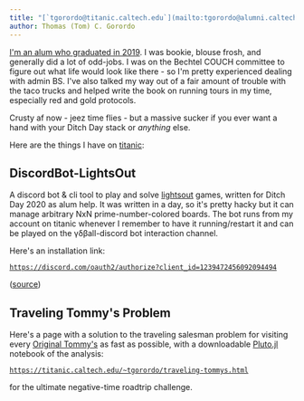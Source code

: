 ```yaml
---
title: "[`tgorordo@titanic.caltech.edu`](mailto:tgorordo@alumni.caltech.edu)"
author: Thomas (Tom) C. Gorordo
---
```

[I'm an alum who graduated in 2019](https://tom.ket.dev). I was bookie, blouse frosh, and generally did a lot of odd-jobs. 
I was on the Bechtel COUCH committee to figure out what life would look like there - so I'm pretty experienced dealing with admin BS.
I've also talked my way out of a fair amount of trouble with the taco trucks and helped write the book on running tours in my time, especially red and gold protocols.

Crusty af now - jeez time flies - but a massive sucker if you ever want a hand with your Ditch Day stack or *anything* else.

Here are the things I have on [titanic](https://titanic.caltech.edu):

## DiscordBot-LightsOut

A discord bot & cli tool to play and solve [lightsout](https://en.wikipedia.org/wiki/Lights_Out_(game)) games, written for
Ditch Day 2020 as alum help. It was written in a day, so it's pretty hacky but it can manage arbitrary NxN prime-number-colored boards.
The bot runs from my account on titanic whenever I remember to have it running/restart it and can be played on the γδβall-discord bot interaction channel.

Here's an installation link: 

[`https://discord.com/oauth2/authorize?client_id=1239472456092094494`](https://discord.com/oauth2/authorize?client_id=1239472456092094494)

([source](https://github.com/tgorordo/discordbot-lightsout))

## Traveling Tommy's Problem
Here's a page with a solution to the traveling salesman problem for visiting every
[Original Tommy's](https://originaltommys.com/locations) as fast as possible,
with a downloadable [Pluto.jl](https://plutojl.org) notebook of the analysis:

[`https://titanic.caltech.edu/~tgorordo/traveling-tommys.html`](https://titanic.caltech.edu/~tgorordo/traveling-tommys)

for the ultimate negative-time roadtrip challenge.
